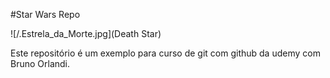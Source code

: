 #Star Wars Repo

![/.Estrela_da_Morte.jpg](Death Star)

Este repositório é um exemplo para curso de git com github da udemy com Bruno Orlandi.

